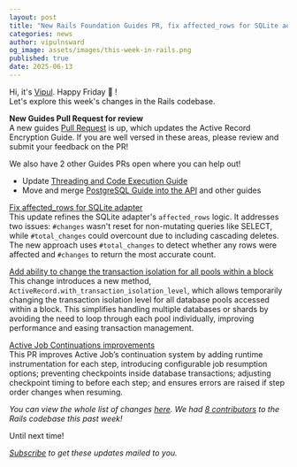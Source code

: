 ```yaml
---
layout: post
title: "New Rails Foundation Guides PR, fix affected_rows for SQLite adapter and more!"
categories: news
author: vipulnsward
og_image: assets/images/this-week-in-rails.png
published: true
date: 2025-06-13
---
```


Hi, it's [Vipul](https://www.saeloun.com/team/vipul/). Happy Friday 🎃 !   
Let's explore this week's changes in the Rails codebase.

**New Guides Pull Request for review**  
A new guides [Pull Request](https://github.com/rails/rails/pull/55188) is up, which updates the Active Record Encryption Guide. If you are well versed in these areas, please review and submit your feedback on the PR!

We also have 2 other Guides PRs open where you can help out! 
- Update [Threading and Code Execution Guide](https://github.com/rails/rails/pull/55179) 
- Move and merge [PostgreSQL Guide into the API](https://github.com/rails/rails/pull/55135) and other guides   

[Fix affected_rows for SQLite adapter](https://github.com/rails/rails/pull/55180)  
This update refines the SQLite adapter's `affected_rows` logic. It addresses two issues: `#changes` wasn't reset for non-mutating queries like SELECT, while `#total_changes` could overcount due to including cascading deletes. 
The new approach uses `#total_changes` to detect whether any rows were affected and `#changes` to return the most accurate count.

[Add ability to change the transaction isolation for all pools within a block](https://github.com/rails/rails/pull/55176)
This change introduces a new method, `ActiveRecord.with_transaction_isolation_level`, which allows temporarily changing the transaction isolation level for all database pools accessed within a block. This simplifies handling multiple databases or shards by avoiding the need to loop through each pool individually, improving performance and easing transaction management.

[Active Job Continuations improvements](https://github.com/rails/rails/pull/55174)  
This PR improves Active Job’s continuation system by adding runtime instrumentation for each step, introducing configurable job resumption options; 
preventing checkpoints inside database transactions; adjusting checkpoint timing to before each step; and ensures errors are raised if step order changes when resuming.

_You can view the whole list of changes [here](https://github.com/rails/rails/compare/@%7B2025-06-06%7D...main@%7B2025-06-13%7D)._
_We had [8 contributors](https://contributors.rubyonrails.org/contributors/in-time-window/20250606-20250613) to the Rails codebase this past week!_

Until next time!

_[Subscribe](https://world.hey.com/this.week.in.rails) to get these updates mailed to you._

